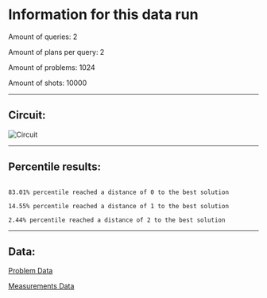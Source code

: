 # Information for this data runAmount of queries: 2Amount of plans per query: 2Amount of problems: 1024Amount of shots: 10000<hr>## Circuit:![Circuit](circuit.png)<hr>## Percentile results:```83.01% percentile reached a distance of 0 to the best solution14.55% percentile reached a distance of 1 to the best solution2.44% percentile reached a distance of 2 to the best solution```<hr>## Data:[Problem Data](problems.csv)[Measurements Data](measurements.csv)